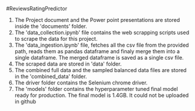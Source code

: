 #ReviewsRatingPredictor

1. The Project document and the Power point presentations are stored inside the 'documents' folder.
2. The 'data_collection.ipynb' file contains the web scrapping scripts used to scrape the data for this project.
3. The 'data_ingestion.ipynb' file, fetches all the csv file from the provided path, reads them as pandas dataframe and finaly merge them into a single dataframe. 
   The merged dataframe is saved as a single csv file.
4. The scraped data are stored in 'data' folder.
5. The combined full data and the sampled balanced data files are stored in the 'combined_data' folder.
6. The driver folder contains the Selenium chrome driver.
7. The 'models' folder contains the hyperparameter tuned final model ready for production. The final model is 1.4GB. It could not be uploaded in github

